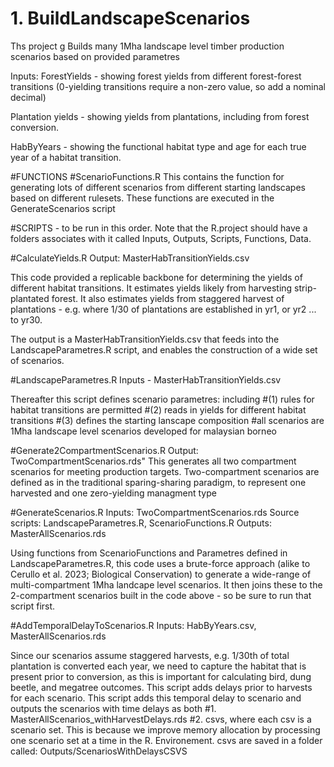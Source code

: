 # 1. BuildLandscapeScenarios
Ths project g Builds many 1Mha landscape level timber production scenarios based on provided parametres 

Inputs: 
ForestYields - showing forest yields from different forest-forest transitions (0-yielding transitions require a non-zero value, so add a nominal decimal)

Plantation yields - showing yields from plantations, including from forest conversion. 

HabByYears - showing the functional habitat type and age for each true year of a habitat transition.


#FUNCTIONS
#ScenarioFunctions.R 
This contains the function for generating lots of different scenarios from different starting landscapes based on different rulesets. These functions are executed in the GenerateScenarios script


#SCRIPTS - to be run in this order. Note that the R.project should have a folders associates with it called Inputs, Outputs, Scripts, Functions, Data. 

#CalculateYields.R 
Output: MasterHabTransitionYields.csv

This code provided a replicable backbone for determining the yields of different habitat transitions. 
It estimates yields likely from harvesting strip-plantated forest. 
It also estimates yields from staggered harvest of plantations - e.g. where 1/30 of plantations are established in yr1, or yr2 ... to yr30. 

The output is a MasterHabTransitionYields.csv that feeds into the LandscapeParametres.R script, and enables the construction of a wide set of scenarios. 

#LandscapeParametres.R
Inputs - MasterHabTransitionYields.csv

Thereafter this script defines scenario  parametres: 
including
#(1) rules for habitat transitions are permitted
#(2) reads in yields for different habitat transitions 
#(3) defines the starting lanscape composition 
#all scenarios are 1Mha landscape level scenarios developed for malaysian borneo 

#Generate2CompartmentScenarios.R
Output: TwoCompartmentScenarios.rds"
This generates all two compartment scenarios for meeting production targets. Two-compartment scenarios 
are defined as in the traditional sparing-sharing paradigm, to represent one harvested and one zero-yielding managment type


#GenerateScenarios.R
Inputs: TwoCompartmentScenarios.rds
Source scripts: LandscapeParametres.R, ScenarioFunctions.R
Outputs: MasterAllScenarios.rds

Using functions from ScenarioFunctions and Parametres defined in LandscapeParametres.R, this code uses a brute-force approach (alike to Cerullo et al. 2023; Biological Conservation) to generate a wide-range of multi-compartment 1Mha landcape level scenarios. It then joins these to the 2-compartment scenarios built in the code above - so be sure to run that script first. 

#AddTemporalDelayToScenarios.R 
Inputs: HabByYears.csv, MasterAllScenarios.rds

Since our scenarios assume staggered harvests, e.g. 1/30th of total plantation is converted each year, we need to capture the habitat that is present prior to conversion, as this is important for calculating bird, dung beetle, and megatree outcomes. This script adds delays prior to harvests for each scenario. This script adds this temporal delay to scenario and outputs the scenarios with time delays as both 
#1. MasterAllScenarios_withHarvestDelays.rds
#2. csvs, where each csv is a scenario set. This is because we improve memory allocation by processing one scenario set at a time in the R. Environement. csvs are saved in a folder called: Outputs/ScenariosWithDelaysCSVS
